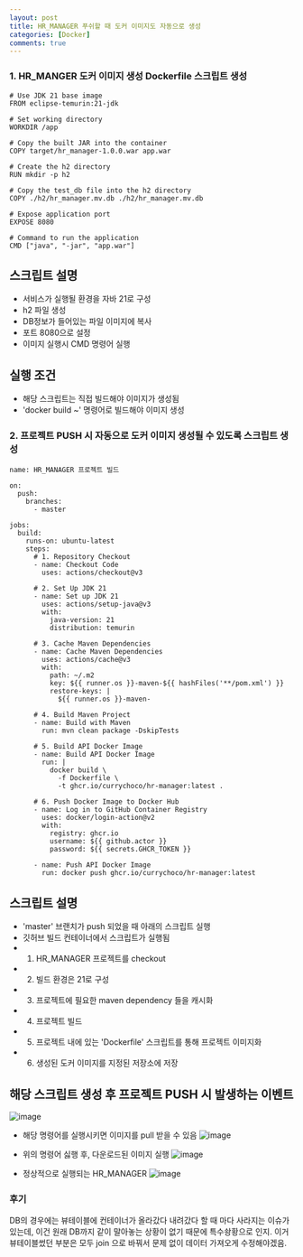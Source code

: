 ```yaml
---
layout: post
title: HR_MANAGER 푸쉬할 때 도커 이미지도 자동으로 생성
categories: [Docker]
comments: true
---
```


### 1. HR_MANGER 도커 이미지 생성 Dockerfile 스크립트 생성
```
# Use JDK 21 base image
FROM eclipse-temurin:21-jdk

# Set working directory
WORKDIR /app

# Copy the built JAR into the container
COPY target/hr_manager-1.0.0.war app.war

# Create the h2 directory
RUN mkdir -p h2

# Copy the test_db file into the h2 directory
COPY ./h2/hr_manager.mv.db ./h2/hr_manager.mv.db

# Expose application port
EXPOSE 8080

# Command to run the application
CMD ["java", "-jar", "app.war"]
```

## 스크립트 설명

- 서비스가 실행될 환경을 자바 21로 구성
- h2 파일 생성
- DB정보가 들어있는 파일 이미지에 복사
- 포트 8080으로 설정
- 이미지 실행시 CMD 명령어 실행

## 실행 조건
- 해당 스크립트는 직접 빌드해야 이미지가 생성됨
- 'docker build ~' 명령어로 빌드해야 이미지 생성

### 2. 프로젝트 PUSH 시 자동으로 도커 이미지 생성될 수 있도록 스크립트 생성
```
name: HR_MANAGER 프로젝트 빌드

on:
  push:
    branches:
      - master

jobs:
  build:
    runs-on: ubuntu-latest
    steps:
      # 1. Repository Checkout
      - name: Checkout Code
        uses: actions/checkout@v3

      # 2. Set Up JDK 21
      - name: Set up JDK 21
        uses: actions/setup-java@v3
        with:
          java-version: 21
          distribution: temurin

      # 3. Cache Maven Dependencies
      - name: Cache Maven Dependencies
        uses: actions/cache@v3
        with:
          path: ~/.m2
          key: ${{ runner.os }}-maven-${{ hashFiles('**/pom.xml') }}
          restore-keys: |
            ${{ runner.os }}-maven-

      # 4. Build Maven Project
      - name: Build with Maven
        run: mvn clean package -DskipTests

      # 5. Build API Docker Image
      - name: Build API Docker Image
        run: |
          docker build \
            -f Dockerfile \
            -t ghcr.io/currychoco/hr-manager:latest .

      # 6. Push Docker Image to Docker Hub
      - name: Log in to GitHub Container Registry
        uses: docker/login-action@v2
        with:
          registry: ghcr.io
          username: ${{ github.actor }}
          password: ${{ secrets.GHCR_TOKEN }}

      - name: Push API Docker Image
        run: docker push ghcr.io/currychoco/hr-manager:latest
```

## 스크립트 설명
- 'master' 브랜치가 push 되었을 때 아래의 스크립트 실행
- 깃허브 빌드 컨테이너에서 스크립트가 실행됨
- 1. HR_MANAGER 프로젝트를 checkout
- 2. 빌드 환경은 21로 구성
- 3. 프로젝트에 필요한 maven dependency 들을 캐시화
- 4. 프로젝트 빌드
- 5. 프로젝트 내에 있는 'Dockerfile' 스크립트를 통해 프로젝트 이미지화
- 6. 생성된 도커 이미지를 지정된 저장소에 저장
 
## 해당 스크립트 생성 후 프로젝트 PUSH 시 발생하는 이벤트
![image](https://github.com/user-attachments/assets/9c90d361-9164-4d08-8607-2e604dc2e1a8)

- 해당 명령어를 실행시키면 이미지를 pull 받을 수 있음
![image](https://github.com/user-attachments/assets/a9e14ded-82dd-4d16-b91b-77fa25e7d67f)

- 위의 명령어 싫행 후, 다운로드된 이미지 실행
![image](https://github.com/user-attachments/assets/d846c9c0-6e88-49fd-a4a1-22e611d18c0f)

- 정상적으로 실행되는 HR_MANAGER
![image](https://github.com/user-attachments/assets/d13653b3-cf27-409f-8e91-931b48ef8650)

### 후기
DB의 경우에는 뷰테이블에 컨테이너가 올라갔다 내려갔다 할 때 마다 사라지는 이슈가 있는데,
이건 원래 DB까지 같이 말아놓는 상황이 없기 때문에 특수솽황으로 인지.
이거 뷰테이블썼던 부분은 모두 join 으로 바꿔서 문제 없이 데이터 가져오게 수정해야겠음.
